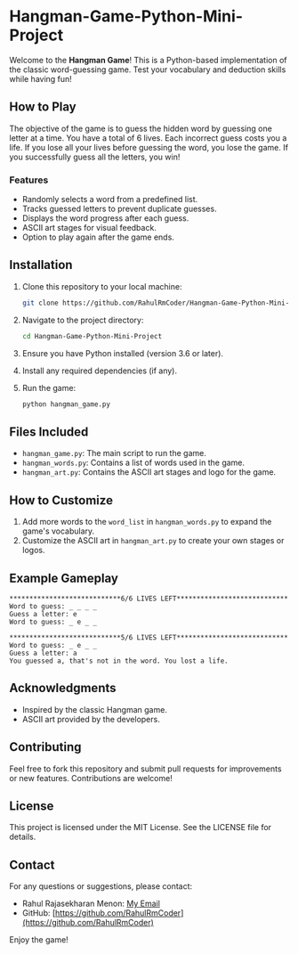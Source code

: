 # Hangman-Game-Python-Mini-Project

Welcome to the **Hangman Game**! This is a Python-based implementation of the classic word-guessing game. Test your vocabulary and deduction skills while having fun!

## How to Play

The objective of the game is to guess the hidden word by guessing one letter at a time. You have a total of 6 lives. Each incorrect guess costs you a life. If you lose all your lives before guessing the word, you lose the game. If you successfully guess all the letters, you win!

### Features
- Randomly selects a word from a predefined list.
- Tracks guessed letters to prevent duplicate guesses.
- Displays the word progress after each guess.
- ASCII art stages for visual feedback.
- Option to play again after the game ends.

## Installation

1. Clone this repository to your local machine:
   ```bash
   git clone https://github.com/RahulRmCoder/Hangman-Game-Python-Mini-Project.git
   ```

2. Navigate to the project directory:
   ```bash
   cd Hangman-Game-Python-Mini-Project
   ```

3. Ensure you have Python installed (version 3.6 or later).

4. Install any required dependencies (if any).

5. Run the game:
   ```bash
   python hangman_game.py
   ```

## Files Included

- `hangman_game.py`: The main script to run the game.
- `hangman_words.py`: Contains a list of words used in the game.
- `hangman_art.py`: Contains the ASCII art stages and logo for the game.

## How to Customize

1. Add more words to the `word_list` in `hangman_words.py` to expand the game's vocabulary.
2. Customize the ASCII art in `hangman_art.py` to create your own stages or logos.

## Example Gameplay

```
****************************6/6 LIVES LEFT****************************
Word to guess: _ _ _ _
Guess a letter: e
Word to guess: _ e _ _

****************************5/6 LIVES LEFT****************************
Word to guess: _ e _ _
Guess a letter: a
You guessed a, that's not in the word. You lost a life.
```

## Acknowledgments

- Inspired by the classic Hangman game.
- ASCII art provided by the developers.

## Contributing

Feel free to fork this repository and submit pull requests for improvements or new features. Contributions are welcome!

## License

This project is licensed under the MIT License. See the LICENSE file for details.

## Contact

For any questions or suggestions, please contact:
- Rahul Rajasekharan Menon: [My Email](mailto:rahulrajasekharanmenon64325@gmail.com)
- GitHub: [https://github.com/RahulRmCoder](https://github.com/RahulRmCoder)

Enjoy the game!


